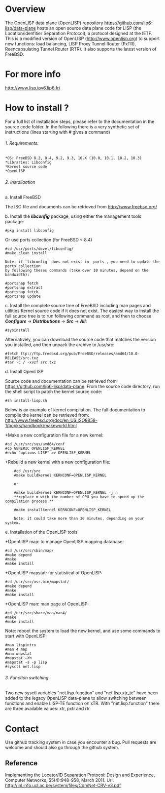 
# Overview
The OpenLISP data plane (OpenLISP) repository https://github.com/lip6-lisp/data-plane hosts an open source data plane code for LISP (the Location/Idenfitier Separation Protocol), a protocol designed at the IETF. This is a modified version of OpenLISP (http://www.openlisp.org) to support new functions: load balancing, LISP Proxy Tunnel Router (PxTR), Reencapsulating Tunnel Router (RTR). It also supports the latest version of FreeBSD.

# For more info
http://www.lisp.ipv6.lip6.fr/


# How to install ?
For a full list of installation steps, please refer to the documentation in the source code folder. In the following there is a very synthetic set of instructions (lines starting with # gives a command)

###### 1. Requirements:

    *OS: FreeBSD 8.2, 8.4, 9.2, 9.3, 10.X (10.0, 10.1, 10.2, 10.3)
    *Libraries: Libconfig
    *Kernel source code
    *OpenLISP

###### 2. Installaation

a. Install FreeBSD

The ISO file and documents can be retrieved from http://www.freebsd.org/

b. Install the **_libconfig_** package, using either the management tools package:

	#pkg install libconfig

Or use ports collection (for FreeBSD < 8.4)

	#cd /usr/ports/devel/libconfig/
	#make clean install

	Note: if `libconfig` does not exist in  ports , you need to update the ports collection
 	by following theses commands (take over 10 minutes, depend on the bandwidth):

	#portsnap fetch
	#portsnap extract
	#portsnap fetch
	#portsnap update

c. Install the complete source tree of FreeBSD including man pages and utilities Kernel source code if it does not exist. The easiest way to install the full source tree is to run following command as root, and then to choose **_Configure_** -> **_Distributions_** -> **_Src_** -> **_All_**:

	#sysinstall

Alternatively, you can download the source code that matches the version you installed, and then unpack the archive to /usr/src:

	#fetch ftp://ftp.freebsd.org/pub/FreeBSD/releases/amd64/10.0-RELEASE/src.txz
	#tar -C / -xvzf src.txz

d. Install OpenLISP

Source code and documentation can be retrieved from https://github.com/lip6-lisp/data-plane. From the source code directory, run the shell script to patch the kernel source code:

	#sh install-lisp.sh

Below is an example of kernel compilation. The full documentation to compile the kernel can be retrieved from: http://www.freebsd.org/doc/en_US.ISO8859-1/books/handbook/makeworld.html

+Make a new configuration file for a new kernel:

	#cd /usr/src/sys/amd64/conf
	#cp GENERIC OPENLISP_KERNEL
	#echo "options LISP" >> OPENLISP_KERNEL

+Rebuild a new kernel with a new configuration file:

    	#cd /usr/src
    	#make buildkernel KERNCONF=OPENLISP_KERNEL

    	or

    	#make buildkernel KERNCONF=OPENLISP_KERNEL -j n
        **replace n with the number of CPU you have to speed up the compilation process.**

    	#make installkernel KERNCONF=OPENLISP_KERNEL

    	Note: it could take more than 30 minutes, depending on your system.

e. Installation of the OpenLISP tools

+OpenLISP map: to manage OpenLISP mapping database:

	#cd /usr/src/sbin/map/
	#make depend
	#make
	#make install

+OpenLISP mapstat: for statistical of OpenLISP:

	#cd /usr/src/usr.bin/mapstat/
	#make depend
	#make
	#make install

+OpenLISP man: man page of OpenLISP:

	#cd /usr/src/share/man/man4/
	#make
	#make install

Note: reboot the system to load the new kernel, and use some commands to start with OpenLISP:

	#man lispintro
	#man 4 map
	#man mapstat
	#mapstat –Xn
	#mapstat -s -p lisp
	#sysctl net.lisp

###### 3. Function switching

Two new sysctl variables "net.lisp.function" and "net.lisp.xtr_te" have been added to the legacy OpenLISP data-plane to allow switching between functions and enable LISP-TE function on xTR. With "net.lisp.function" there are three available values: xtr, pxtr and rtr

# Contact

Use github tracking system in case you encounter a bug.
Pull requests are welcome and should also go through the github system.

Reference
---------
Implementing the Locator/ID Separation Protocol: Design and Experience, Computer Networks, 55(4):948-958, March 2011. Url: http://inl.info.ucl.ac.be/system/files/ComNet-CRV-v3.pdf
